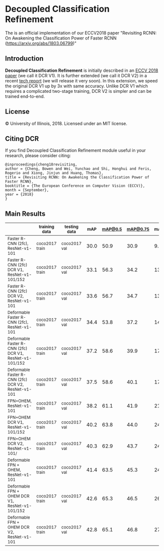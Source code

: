 # Decoupled Classification Refinement
The is an official implementation of our ECCV2018 paper "Revisiting RCNN: On Awakening the Classification Power of Faster RCNN (https://arxiv.org/abs/1803.06799)"

## Introduction

**Decoupled Classification Refinement** is initially described in an [ECCV 2018 paper](https://arxiv.org/abs/1803.06799) (we call it DCR V1). 
It is further extended (we call it DCR V2) in a recent [tech report](https://arxiv.org/) (we will release it very soon). 
In this extension, we speed the original DCR V1 up by 3x with same accuracy. 
Unlike DCR V1 which requires a complicated two-stage training, DCR V2 is simpler and can be trained end-to-end. 

## License

© University of Illinois, 2018. Licensed under an MIT license.

## Citing DCR

If you find Decoupled Classification Refinement module useful in your research, please consider citing:
```
@inproceedings{cheng18revisiting,
author = {Cheng, Bowen and Wei, Yunchao and Shi, Honghui and Feris, Rogerio and Xiong, Jinjun and Huang, Thomas},
title = {Revisiting RCNN: On Awakening the Classification Power of Faster RCNN},
booktitle = {The European Conference on Computer Vision (ECCV)},
month = {September},
year = {2018}
}
```

## Main Results

|                                 | <sub>training data</sub> | <sub>testing data</sub>  | <sub>mAP</sub>  | <sub>mAP@0.5</sub> | <sub>mAP@0.75</sub>| <sub>mAP@S</sub> | <sub>mAP@M</sub> | <sub>mAP@L</sub> |
|---------------------------------|---------------|---------------|------|---------|---------|-------|-------|-------|
| <sub>Faster R-CNN (2fc), ResNet-v1-101 </sub>           | <sub>coco2017 train</sub> | <sub>coco2017 val</sub> | 30.0 | 50.9    |   30.9  | 9.9  | 33.0  | 49.1  | 
| <sub>Faster R-CNN (2fc) DCR V1, ResNet-v1-101/152 </sub>           | <sub>coco2017 train</sub> | <sub>coco2017 val</sub> | 33.1 | 56.3    |   34.2  | 13.8  | 36.2  | 51.5  | 
| <sub>Faster R-CNN (2fc) DCR V2, ResNet-v1-101 </sub>           | <sub>coco2017 train</sub> | <sub>coco2017 val</sub> | 33.6 | 56.7    |   34.7  | 13.5  | 37.1  | 52.2  | 
| <sub>Deformable Faster R-CNN (2fc), </br>ResNet-v1-101</sub> | <sub>coco2017 train</sub> | <sub>coco2017 val</sub> | 34.4 | 53.8    | 37.2    | 14.4  | 37.7  | 53.1  |
| <sub>Deformable Faster R-CNN (2fc) DCR V1, </br>ResNet-v1-101/152</sub> | <sub>coco2017 train</sub> | <sub>coco2017 val</sub> | 37.2 | 58.6    | 39.9    | 17.3  | 41.2  | 55.5  |
| <sub>Deformable Faster R-CNN (2fc) DCR V2, </br>ResNet-v1-101</sub> | <sub>coco2017 train</sub> | <sub>coco2017 val</sub> | 37.5 | 58.6    | 40.1    | 17.2  | 42.0  | 55.5  |
| <sub>FPN+OHEM, ResNet-v1-101</sub>            | <sub>coco2017 train</sub> | <sub>coco2017 val</sub> | 38.2 | 61.1 | 41.9 | 21.8  | 42.3  | 50.3  | 
| <sub>FPN+OHEM DCR V1, ResNet-v1-101/152</sub>            | <sub>coco2017 train</sub> | <sub>coco2017 val</sub> | 40.2 | 63.8 | 44.0 | 24.3  | 43.9  | 52.6  | 
| <sub>FPN+OHEM DCR V2, ResNet-v1-101/</sub> | <sub>coco2017 train</sub> | <sub>coco2017 val</sub> | 40.3 | 62.9 | 43.7 | 24.3  | 44.6  | 52.7  |
| <sub>Deformable FPN + OHEM, ResNet-v1-101</sub> | <sub>coco2017 train</sub> | <sub>coco2017 val</sub> | 41.4 | 63.5 | 45.3 | 24.4  | 45.0  | 55.1  |
| <sub>Deformable FPN + OHEM DCR V1, ResNet-v1-101/152</sub> | <sub>coco2017 train</sub> | <sub>coco2017 val</sub> | 42.6 | 65.3 | 46.5 | 26.4  | 46.1  | 56.4  |
| <sub>Deformable FPN + OHEM DCR V2, ResNet-v1-101</sub> | <sub>coco2017 train</sub> | <sub>coco2017 val</sub> | 42.8 | 65.1 | 46.8 | 27.1  | 46.6  | 56.1  |
